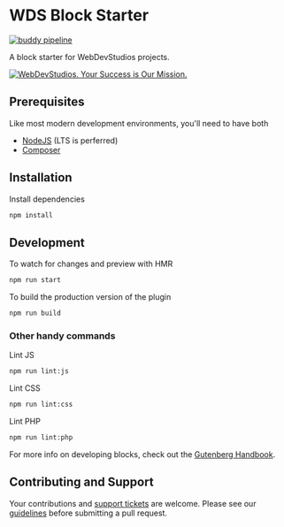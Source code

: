 # WDS Block Starter

[![buddy pipeline](https://app.buddy.works/webdevstudios/wds-block-starter/pipelines/pipeline/240874/badge.svg?token=2471ae60766a1e9a657f772e493188dde748aa18c236d0b1c325e80be13a2ac6 "buddy pipeline")](https://app.buddy.works/webdevstudios/wds-block-starter/pipelines/pipeline/240874)

A block starter for WebDevStudios projects.

<a href="https://webdevstudios.com/contact/"><img src="https://webdevstudios.com/wp-content/uploads/2018/04/wds-github-banner.png" alt="WebDevStudios. Your Success is Our Mission."></a>

## Prerequisites

Like most modern development environments, you'll need to have both

- [NodeJS](https://nodejs.org/en/) (LTS is perferred)
- [Composer](https://getcomposer.org/)

## Installation

Install dependencies

```bash
npm install
```

## Development

To watch for changes and preview with HMR

```bash
npm run start
```

To build the production version of the plugin

```bash
npm run build
```

### Other handy commands

Lint JS

```bash
npm run lint:js
```

Lint CSS

```bash
npm run lint:css
```

Lint PHP

```bash
npm run lint:php
```

For more info on developing blocks, check out the [Gutenberg Handbook](https://developer.wordpress.org/block-editor/).

## Contributing and Support

Your contributions and [support tickets](https://github.com/WebDevStudios/wds-block-starter/issues) are welcome. Please see our [guidelines](https://github.com/WebDevStudios/wds-block-starter/blob/master/.github/CONTRIBUTING.md) before submitting a pull request.

